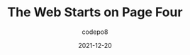 ---
author: codepo8
date: 2021-12-20
tags:
  - meta
target_url: https://christianheilmann.com/2021/12/20/the-web-starts-on-page-four/
title: The Web Starts on Page Four
---